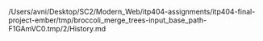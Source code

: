 /Users/avni/Desktop/SC2/Modern_Web/itp404-assignments/itp404-final-project-ember/tmp/broccoli_merge_trees-input_base_path-F1GAmVC0.tmp/2/History.md